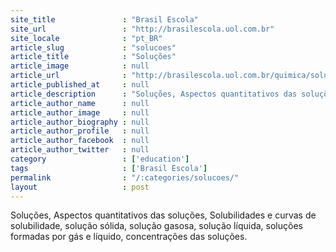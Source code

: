 ```yaml
---
site_title               : "Brasil Escola"
site_url                 : "http://brasilescola.uol.com.br"
site_locale              : "pt_BR"
article_slug             : "solucoes"
article_title            : "Soluções"
article_image            : null
article_url              : "http://brasilescola.uol.com.br/quimica/solucoes.htm"
article_published_at     : null
article_description      : "Soluções, Aspectos quantitativos das soluções, Solubilidades e curvas de solubilidade, solução sólida, solução gasosa, solução líquida, soluções formadas por gás e líquido, concentrações das soluções."
article_author_name      : null
article_author_image     : null
article_author_biography : null
article_author_profile   : null
article_author_facebook  : null
article_author_twitter   : null
category                 : ['education']
tags                     : ['Brasil Escola']
permalink                : "/:categories/solucoes/"
layout                   : post
---
```


Soluções, Aspectos quantitativos das soluções, Solubilidades e curvas de solubilidade, solução sólida, solução gasosa, solução líquida, soluções formadas por gás e líquido, concentrações das soluções.
